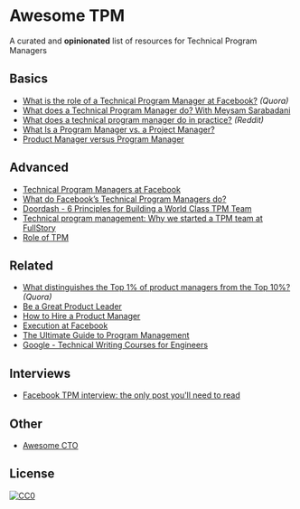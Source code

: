 # Awesome TPM
A curated and **opinionated** list of resources for Technical Program Managers

## Basics

- [What is the role of a Technical Program Manager at Facebook?](https://www.quora.com/What-is-the-role-of-a-Technical-Program-Manager-at-Facebook) _(Quora)_
- [What does a Technical Program Manager do? With Meysam Sarabadani](https://medium.com/insiden26/what-does-a-technical-program-manager-do-with-meysam-sarabadani-9f9e6005e9ed)
- [What does a technical program manager do in practice?](https://www.reddit.com/r/cscareerquestions/comments/kgyneo/what_does_a_technical_program_manager_do_in/) _(Reddit)_
- [What Is a Program Manager vs. a Project Manager?](https://www.wrike.com/blog/program-manager-vs-project-manager/)
- [Product Manager versus Program Manager](https://www.linkedin.com/posts/sandyacarter_amazon-marketing-productmarketing-activity-6828406552110755840-f-wJ/)

## Advanced

- [Technical Program Managers at Facebook](https://engineering.fb.com/2014/04/15/web/technical-program-managers-at-facebook/)
- [What do Facebook’s Technical Program Managers do?](https://medium.com/the-mission/what-do-facebook-s-technical-program-managers-do-efcd5a0e77fa)
- [Doordash - 6 Principles for Building a World Class TPM Team](https://doordash.engineering/2021/08/02/6-principles-for-building-a-world-class-tpm-team/)
- [Technical program management: Why we started a TPM team at FullStory](https://www.fullstory.com/blog/technical-program-management-why-we-started-a-tpm-team)
- [Role of TPM](https://www.linkedin.com/pulse/technical-program-manager-vraj-shroff/)

## Related

- [What distinguishes the Top 1% of product managers from the Top 10%?](https://www.quora.com/Product-Management/What-distinguishes-the-Top-1-of-product-managers-from-the-Top-10/answer/Ian-McAllister) _(Quora)_
- [Be a Great Product Leader](https://adamnash.blog/2011/12/16/be-a-great-product-leader/)
- [How to Hire a Product Manager](https://www.bringthedonuts.com/essays/productmanager.html)
- [Execution at Facebook](https://productlife.to/p/-execution-at-facebook)
- [The Ultimate Guide to Program Management](https://www.projectmanager.com/program-management)
- [Google - Technical Writing Courses for Engineers](https://developers.google.com/tech-writing)

## Interviews
- [Facebook TPM interview: the only post you'll need to read](https://igotanoffer.com/blogs/tech/facebook-technical-program-manager-interview)

## Other
- [Awesome CTO](https://github.com/kuchin/awesome-cto)
 
## License

[![CC0](https://mirrors.creativecommons.org/presskit/buttons/88x31/svg/cc-zero.svg)](https://creativecommons.org/publicdomain/zero/1.0/)
